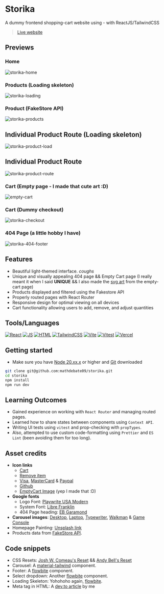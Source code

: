 # Storika

A dummy frontend shopping-cart website using - with ReactJS/TailwindCSS

> [Live website](https://storika.vercel.app/)

## Previews

### Home

![storika-home](https://github.com/mathdebate09/storika/assets/140599484/3b32c853-d2af-44c6-8f29-af15b6b1160b)

### Products (Loading skeleton)

![storika-loading](https://github.com/mathdebate09/storika/assets/140599484/9097b86e-2dd7-4708-bba9-e2b969af8e39)

### Product (FakeStore API)

![storika-products](https://github.com/mathdebate09/storika/assets/140599484/865aa4cc-67d2-4970-a4e5-3dc4a4010210)

## Individual Product Route (Loading skeleton)

![storika-product-load](https://github.com/mathdebate09/storika/assets/140599484/203fc081-16e7-43a4-aeb9-a9f3bebe64df)

## Individual Product Route

![storika-product-route](https://github.com/mathdebate09/storika/assets/140599484/46c5b8f1-5144-475a-9ff6-a549107dba98)

### Cart (Empty page - I made that cute art :D)

![empty-cart](https://github.com/mathdebate09/storika/assets/140599484/6e7ef753-53b0-428f-8b4e-bcdcd2e353c3)

### Cart (Dummy checkout)

![storika-checkout](https://github.com/mathdebate09/storika/assets/140599484/0f32731b-a725-47f8-bf0e-c299075ed4ab)

### 404 Page (a little hobby I have)

![storika-404-footer](https://github.com/mathdebate09/storika/assets/140599484/a8a44203-df0d-47c1-bfaa-3146b952f982)

## Features

- Beautiful light-themed interface. _coughs_
- Unique and visually appealing 404 page && Empty Cart page (I really meant it when I said **UNIQUE** && I also made the [svg art](https://storika.vercel.app/cart) from the empty-cart page)
- Products displayed and filtered using the Fakestore API
- Properly routed pages with React Router
- Responsive design for optimal viewing on all devices
- Cart functionality allowing users to add, remove, and adjust quantities

## Tools/Languages

[![React](https://img.shields.io/badge/-React-000?style=for-the-badge&logo=react)](https://react.dev/learn)
[![JS](https://img.shields.io/badge/-JavaScript-000?style=for-the-badge&logo=javascript&logoColor=F0DB4F)](https://developer.mozilla.org/en-US/docs/Web/JavaScript)
[![HTML](https://img.shields.io/badge/-HTML-000?style=for-the-badge&logo=html5)](https://developer.mozilla.org/en-US/docs/Web/HTML)
[![TailwindCSS](https://img.shields.io/badge/-TailwindCSS-000?style=for-the-badge&logo=tailwindcss&logoColor=1572B6)](https://tailwindcss.com/docs/installation)
[![Vite](https://img.shields.io/badge/-Vite-000?style=for-the-badge&logo=vite)](https://vitejs.dev/guide/)
[![Vitest](https://img.shields.io/badge/-Vitest-000?style=for-the-badge&logo=vitest)](https://vitest.dev/guide/)
[![Vercel](https://img.shields.io/badge/-Vercel-000?style=for-the-badge&logo=vercel)](https://vercel.com/docs/getting-started-with-vercel)

## Getting started

- Make sure you have [Node 20.xx.x](https://nodejs.org/en/download/package-manager) or higher and [Git](https://git-scm.com/downloads) downloaded

```bash
git clone git@github.com:mathdebate09/storika.git
cd storika
npm install
npm run dev
```

## Learning Outcomes

- Gained experience on working with `React Router` and managing routed pages.
- Learned how to share states between components using `Context API`.
- Writing UI tests using `vitest` and prop-checking with `propTypes`.
- Also, attempted to use custom code-formatting using `Prettier` and `ES Lint` (been avoiding them for too long).

## Asset credits

- **Icon links**
  - [Cart](https://lucide.dev/icons/shopping-bag)
  - [Remove item](https://lucide.dev/icons/trash-2)
  - [Visa](https://www.svgrepo.com/svg/328144/visa), [MasterCard](https://www.svgrepo.com/svg/508701/mastercard-full) & [Paypal](https://www.svgrepo.com/svg/508716/paypal)
  - [Github](https://www.svgrepo.com/svg/512317/github-142)
  - [EmptyCart Image](https://gtihub.com/amthdebta09) (yep I made that :D)
- **Google fonts**
  - Logo Font: [Playwrite USA Modern](https://fonts.google.com/specimen/Playwrite+US+Modern?preview.text=storika.)
  - System Font: [Libre Franklin](https://fonts.google.com/specimen/Libre+Franklin?preview.text=Hello%20Wolrd)
  - 404 Page heading: [EB Garamond](https://fonts.google.com/specimen/EB+Garamond)
- **Carousel images**: [Desktop](https://www.artstation.com/artwork/kQQgaA), [Laptop](https://www.aroged.com/2024/06/25/apple-does-not-allow-the-release-of-pc-emulators-on-ios/), [Typewriter](https://unsplash.com/photos/black-typewriter-on-brown-wooden-table-rLNtIsnrp6A), [Walkman](https://medium.com/coinmonks/download-mp3-from-youtube-playlist-efa44493b47a) & [Game Console](https://quizgecko.com/learn/nintendo-trivia-rhntqm)
- Homepage Painting: [Unsplash link](https://unsplash.com/photos/horse-and-carriage-inside-cave-painting-kVXGjqRe7IY)
- Products data from [FakeStore API](https://fakestoreapi.com/).

## Code snippets

- CSS Resets: [Josh W. Comeau's Reset](https://www.joshwcomeau.com/css/custom-css-reset/) && [Andy Bell's Reset](https://piccalil.li/blog/a-more-modern-css-reset/)
- Carousel: A [material-tailwind](https://www.material-tailwind.com/docs/react/carousel) component.
- Footer: A [flowbite](https://flowbite.com/docs/components/footer/#social-media-icons) component.
- Select dropdown: Another [flowbite](https://flowbite.com/docs/forms/select/#select-input-example) component.
- Loading Skeleton: Yohohoho again, [flowbite](https://flowbite.com/docs/components/skeleton/#image-placeholder).
- Meta tag in HTML: A [dev.to article](https://dev.to/mathdebate09/add-thumbnails-to-your-project-links-for-better-seo-5gca) by me
